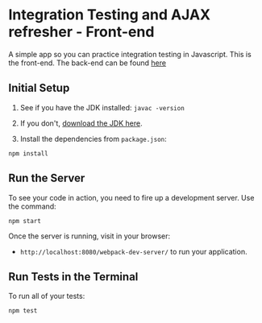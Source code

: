# Integration Testing and AJAX refresher - Front-end

A simple app so you can practice integration testing in Javascript. This is the front-end. The back-end can be found [here](https://github.com/turingschool-examples/ajax-testing-be)

## Initial Setup


1. See if you have the JDK installed: `javac -version`

2. If you don't, [download the JDK here](http://www.oracle.com/technetwork/java/javase/downloads/jdk8-downloads-2133151.html).

6. Install the dependencies from `package.json`:

  ```shell
  npm install
  ```

## Run the Server

To see your code in action, you need to fire up a development server. Use the command:

```shell
npm start
```

Once the server is running, visit in your browser:

* `http://localhost:8080/webpack-dev-server/` to run your application.

## Run Tests in the Terminal

To run all of your tests:

```js
npm test
```
